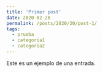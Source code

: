 ```yaml
---
title: 'Primer post'
date: 2020-02-20
permalink: /posts/2020/20/post-1/
tags:
  - prueba
  - categoria1
  - categoria2
---
```


Este es un ejemplo de una entrada.
